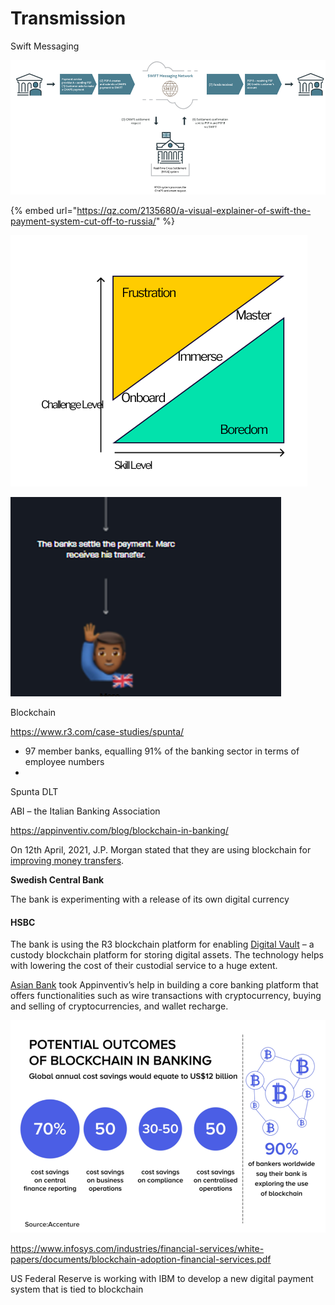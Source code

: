 # Transmission

Swift Messaging

![](<../../../.gitbook/assets/image (11).png>)

{% embed url="https://qz.com/2135680/a-visual-explainer-of-swift-the-payment-system-cut-off-to-russia/" %}

![](<../../../.gitbook/assets/image (3).png>)

![](<../../../.gitbook/assets/image (2).png>)

Blockchain&#x20;

https://www.r3.com/case-studies/spunta/

* 97 member banks, equalling 91% of the banking sector in terms of employee numbers
* &#x20;

Spunta DLT&#x20;

ABI – the Italian Banking Association

https://appinventiv.com/blog/blockchain-in-banking/

On 12th April, 2021, J.P. Morgan stated that they are using blockchain for [improving money transfers](https://www.jpmorgan.com/news/jpmorgan-uses-blockchain-technology-to-help-improve-money-transfers).

**Swedish Central Bank**&#x20;

The bank is experimenting with a release of its own digital currency

#### HSBC&#x20;

The bank is using the R3 blockchain platform for enabling [Digital Vault](https://www.gbm.hsbc.com/insights/securities-services/hsbc-is-enabling-clients-to-navigate-the-digital-assets-ecosystem) – a custody blockchain platform for storing digital assets. The technology helps with lowering the cost of their custodial service to a huge extent.&#x20;

[Asian Bank](https://appinventiv.com/portfolio/asian-bank-fintech-app/) took Appinventiv’s help in building a core banking platform that offers functionalities such as wire transactions with cryptocurrency, buying and selling of cryptocurrencies, and wallet recharge.

![](<../../../.gitbook/assets/image (4).png>)

https://www.infosys.com/industries/financial-services/white-papers/documents/blockchain-adoption-financial-services.pdf

US Federal Reserve is working with IBM to develop a new digital payment system that is tied to blockchain
